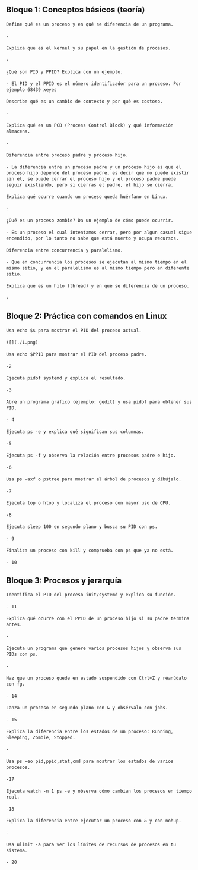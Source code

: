 ## Bloque 1: Conceptos básicos (teoría)

    Define qué es un proceso y en qué se diferencia de un programa.

    - 

    Explica qué es el kernel y su papel en la gestión de procesos.

    -

    ¿Qué son PID y PPID? Explica con un ejemplo.

    - El PID y el PPID es el número identificador para un proceso. Por ejemplo 68439 xeyes

    Describe qué es un cambio de contexto y por qué es costoso.

    -

    Explica qué es un PCB (Process Control Block) y qué información almacena.

    -

    Diferencia entre proceso padre y proceso hijo.
    
    - La diferencia entre un proceso padre y un proceso hijo es que el proceso hijo depende del proceso padre, es decir que no puede existir sin él, se puede cerrar el proceso hijo y el proceso padre puede seguir existiendo, pero si cierras el padre, el hijo se cierra.

    Explica qué ocurre cuando un proceso queda huérfano en Linux.
    
    -

    ¿Qué es un proceso zombie? Da un ejemplo de cómo puede ocurrir.
    
    - Es un proceso el cual intentamos cerrar, pero por algun casual sigue encendido, por lo tanto no sabe que está muerto y ocupa recursos.

    Diferencia entre concurrencia y paralelismo.
    
    - Que en concurrencia los procesos se ejecutan al mismo tiempo en el mismo sitio, y en el paralelismo es al mismo tiempo pero en diferente sitio.

    Explica qué es un hilo (thread) y en qué se diferencia de un proceso.

    -



## Bloque 2: Práctica con comandos en Linux

    Usa echo $$ para mostrar el PID del proceso actual.

    ![](./1.png)

    Usa echo $PPID para mostrar el PID del proceso padre.

    -2

    Ejecuta pidof systemd y explica el resultado.

    -3

    Abre un programa gráfico (ejemplo: gedit) y usa pidof para obtener sus PID.

    - 4

    Ejecuta ps -e y explica qué significan sus columnas.

    -5

    Ejecuta ps -f y observa la relación entre procesos padre e hijo.

    -6

    Usa ps -axf o pstree para mostrar el árbol de procesos y dibújalo.

    -7

    Ejecuta top o htop y localiza el proceso con mayor uso de CPU.

    -8

    Ejecuta sleep 100 en segundo plano y busca su PID con ps.

    - 9

    Finaliza un proceso con kill y comprueba con ps que ya no está.

    - 10




## Bloque 3: Procesos y jerarquía

    Identifica el PID del proceso init/systemd y explica su función.
    
    - 11
    
    Explica qué ocurre con el PPID de un proceso hijo si su padre termina antes.
    
    -

    Ejecuta un programa que genere varios procesos hijos y observa sus PIDs con ps.
    
    -

    Haz que un proceso quede en estado suspendido con Ctrl+Z y réanúdalo con fg.
    
    - 14
    
    Lanza un proceso en segundo plano con & y obsérvalo con jobs.
    
    - 15

    Explica la diferencia entre los estados de un proceso: Running, Sleeping, Zombie, Stopped.
    
    - 

    Usa ps -eo pid,ppid,stat,cmd para mostrar los estados de varios procesos.
    
    -17

    Ejecuta watch -n 1 ps -e y observa cómo cambian los procesos en tiempo real.
    
    -18
    
    Explica la diferencia entre ejecutar un proceso con & y con nohup.
    
    -

    Usa ulimit -a para ver los límites de recursos de procesos en tu sistema.

    - 20

